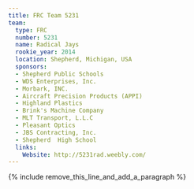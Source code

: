 ```yaml
---
title: FRC Team 5231
team:
  type: FRC
  number: 5231
  name: Radical Jays
  rookie_year: 2014
  location: Shepherd, Michigan, USA
  sponsors:
  - Shepherd Public Schools
  - WDS Enterprises, Inc.
  - Morbark, INC.
  - Aircraft Precision Products (APPI)
  - Highland Plastics
  - Brink's Machine Company
  - MLT Transport, L.L.C
  - Pleasant Optics
  - JBS Contracting, Inc.
  - Shepherd  High School
  links:
    Website: http://5231rad.weebly.com/
---
```


{% include remove_this_line_and_add_a_paragraph %}